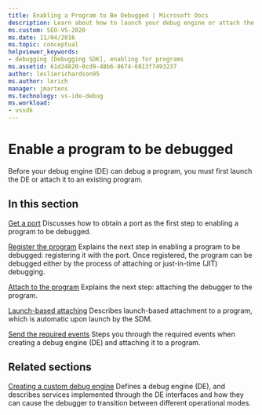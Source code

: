 ```yaml
---
title: Enabling a Program to Be Debugged | Microsoft Docs
description: Learn about how to launch your debug engine or attach the debug engine to an existing program to debug a program.
ms.custom: SEO-VS-2020
ms.date: 11/04/2016
ms.topic: conceptual
helpviewer_keywords:
- debugging [Debugging SDK], enabling for programs
ms.assetid: 61d24820-0cd9-48b6-8674-6813f7493237
author: leslierichardson95
ms.author: lerich
manager: jmartens
ms.technology: vs-ide-debug
ms.workload:
- vssdk
---
```

# Enable a program to be debugged
Before your debug engine (DE) can debug a program, you must first launch the DE or attach it to an existing program.

## In this section
 [Get a port](../../extensibility/debugger/getting-a-port.md)
 Discusses how to obtain a port as the first step to enabling a program to be debugged.

 [Register the program](../../extensibility/debugger/registering-the-program.md)
 Explains the next step in enabling a program to be debugged: registering it with the port. Once registered, the program can be debugged either by the process of attaching or just-in-time (JIT) debugging.

 [Attach to the program](../../extensibility/debugger/attaching-to-the-program.md)
 Explains the next step: attaching the debugger to the program.

 [Launch-based attaching](../../extensibility/debugger/launch-based-attachment.md)
 Describes launch-based attachment to a program, which is automatic upon launch by the SDM.

 [Send the required events](../../extensibility/debugger/sending-the-required-events.md)
 Steps you through the required events when creating a debug engine (DE) and attaching it to a program.

## Related sections
 [Creating a custom debug engine](../../extensibility/debugger/creating-a-custom-debug-engine.md)
 Defines a debug engine (DE), and describes services implemented through the DE interfaces and how they can cause the debugger to transition between different operational modes.
